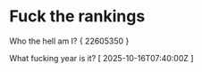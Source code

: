# Fuck the rankings

Who the hell am I?
{ 22605350 }

What fucking year is it?
[ 2025-10-16T07:40:00Z ]
